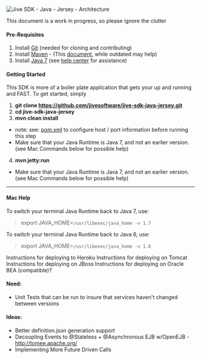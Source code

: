 ![Jive SDK - Java - Jersey - Architecture](https://github.com/jivesoftware/jive-sdk-java-jersey/blob/master/sdk-diagram.png?raw=true)

This document is a work in progress, so please ignore the clutter


#### Pre-Requisites

1. Install [Git](http://git-scm.com/book/en/Getting-Started-Installing-Git) (needed for cloning and contributing)
2. Install [Maven](http://maven.apache.org/download.cgi) - (This [document](https://community.jivesoftware.com/docs/DOC-3528), while outdated may help)
3. Install [Java 7](http://java.com/en/download/index.jsp) (see [help center](http://java.com/en/download/help/index_installing.xml) for assistance)

#### Getting Started
This SDK is more of a boiler plate application that gets your up and running and FAST.  To get started, simply 

1. **git clone https://github.com/jivesoftware/jive-sdk-java-jersey.git**
2. **cd jive-sdk-java-jersey**
3. **mvn clean install**
  * note: see: [pom.xml](https://github.com/jivesoftware/jive-sdk-java-jersey/blob/master/jive-addon/pom.xml#L19 ) to configure host / port information before running this step
  * Make sure that your Java Runtime is Java 7, and not an earlier version. (see Mac Commands below for possible help)
4. **mvn jetty:run**
  * Make sure that your Java Runtime is Java 7, and not an earlier version. (see Mac Commands below for possible help)

---

#### Mac Help

To switch your terminal Java Runtime back to Java 7, use:
>export JAVA_HOME=`/usr/libexec/java_home -v 1.7`

To switch your terminal Java Runtime back to Java 6, use:
>export JAVA_HOME=`/usr/libexec/java_home -v 1.6`

Instructions for deploying to Heroku
Instructions for deploying on Tomcat
Instructions for deploying on JBoss
Instructions for deploying on Oracle BEA (compatible)?

#### Need:
- Unit Tests that can be run to insure that services haven't changed between versions

#### Ideas:
- Better definition.json generation support
- Decoupling Events to @Stateless + @Asynchronous EJB w/OpenEJB - http://tomee.apache.org/
- Implementing More Future Driven Calls
